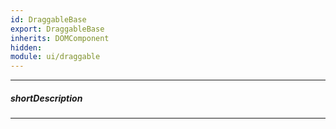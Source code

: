 ```yaml
---
id: DraggableBase
export: DraggableBase
inherits: DOMComponent
hidden: 
module: ui/draggable
---
```

---
##### shortDescription
<!-- Description goes here -->

---
<!-- Description goes here -->